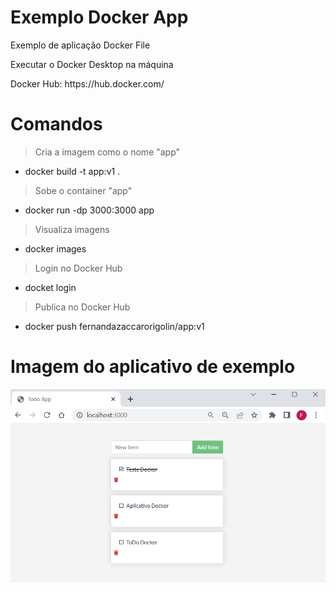 # Exemplo Docker App
<p>Exemplo de aplicação Docker File</p>

<p>Executar o Docker Desktop na máquina</p>
<p>Docker Hub: https://hub.docker.com/</p>

# Comandos 

> <p>Cria a imagem como o nome "app" </p>
* <p>docker build -t app:v1 .</p>
> <p>Sobe o container "app" </p>
* docker run -dp 3000:3000 app
> <p>Visualiza imagens</p>
* <p>docker images</p>
>  <p>Login no Docker Hub</p>
* <p>docket login</p>
>  <p>Publica no Docker Hub</p>
* <p>docker push fernandazaccarorigolin/app:v1</p>

# Imagem do aplicativo de exemplo

![Home](src/static/images/App.png)
